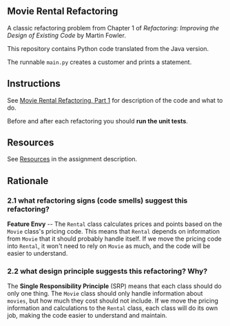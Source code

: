 ## Movie Rental Refactoring

A classic refactoring problem from Chapter 1 of
_Refactoring: Improving the Design of Existing Code_ by Martin Fowler.  

This repository contains Python code translated from the Java version.

The runnable `main.py` creates a customer and prints a statement.


## Instructions

See [Movie Rental Refactoring, Part 1](https://cpske.github.io/ISP/assignment/movierental/movierental-part1) for description of the code and what to do.

Before and after each refactoring you should **run the unit tests**.

## Resources

See [Resources](https://cpske.github.io/ISP/assignment/movierental/movierental-part1#resources) in the assignment description.

## Rationale

### 2.1 what refactoring signs (code smells) suggest this refactoring?

**Feature Envy** --
The `Rental` class calculates prices and points based on the `Movie` class's pricing code. This means that `Rental` depends on information from `Movie` that it should probably handle itself.
If we move the pricing code into `Rental`, it won't need to rely on `Movie` as much, and the code will be easier to understand.

### 2.2 what design principle suggests this refactoring? Why?

The **Single Responsibility Principle** (SRP) means that each class should do only one thing. The `Movie` class should only handle information about `movies`, but how much they cost should not include.
If we move the pricing information and calculations to the `Rental` class, each class will do its own job, making the code easier to understand and maintain.



